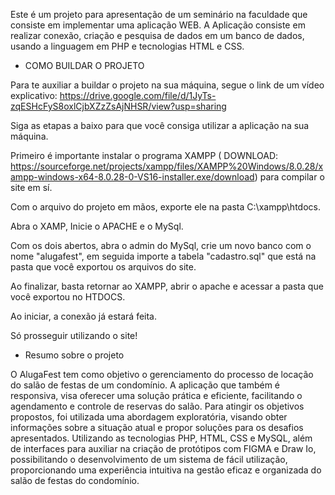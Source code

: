Este é um projeto para apresentação de um seminário na faculdade que consiste em implementar uma aplicação WEB.
A Aplicação consiste em realizar conexão, criação e pesquisa de dados em um banco de dados, usando a linguagem em PHP e tecnologias HTML e CSS.


- COMO BUILDAR O PROJETO 

Para te auxiliar a buildar o projeto na sua máquina, segue o link de um vídeo explicativo:
https://drive.google.com/file/d/1JyTs-zqESHcFyS8oxlCjbXZzZsAjNHSR/view?usp=sharing

Siga as etapas a baixo para que você consiga utilizar a aplicação na sua máquina. 

Primeiro é importante instalar o programa XAMPP ( DOWNLOAD: https://sourceforge.net/projects/xampp/files/XAMPP%20Windows/8.0.28/xampp-windows-x64-8.0.28-0-VS16-installer.exe/download) para compilar o site em sí.

Com o arquivo do projeto em mãos, exporte ele na pasta C:\xampp\htdocs.

Abra o XAMP, Inicie o APACHE  e o MySql.

Com os dois abertos, abra o admin do MySql, crie um novo banco com o nome "alugafest", em seguida importe a tabela "cadastro.sql" que está na pasta que você exportou os arquivos do site.

Ao finalizar, basta retornar ao XAMPP, abrir o apache e acessar a pasta que você exportou no HTDOCS.

Ao iniciar, a conexão já estará feita. 

Só prosseguir utilizando o site!




- Resumo sobre o projeto

O AlugaFest tem como objetivo o gerenciamento do processo de locação do salão de festas de um condomínio. A aplicação que também é responsiva, visa oferecer uma solução prática e eficiente, facilitando o agendamento e controle de reservas do salão. Para atingir os objetivos propostos, foi utilizada uma abordagem exploratória, visando obter informações sobre a situação atual e propor soluções para os desafios apresentados. Utilizando as tecnologias PHP, HTML, CSS e MySQL, além de interfaces para auxiliar na criação de protótipos com FIGMA e Draw Io, possibilitando o desenvolvimento de um sistema de fácil utilização, proporcionando uma experiência intuitiva na gestão eficaz e organizada do salão de festas do condomínio.



